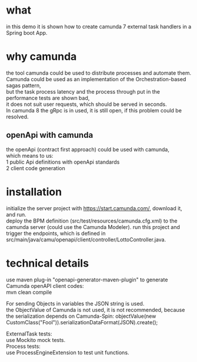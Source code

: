 # what

in this demo it is shown how to create camunda 7 external task handlers in a Spring boot App.

# why camunda

the tool camunda could be used to distribute processes and automate them.
Camunda could be used as an implementation of the Orchestration-based sagas pattern,  
but the task process latency and the process through put in the performance tests are shown bad,  
it does not suit user requests, which should be served in seconds.   
In camunda 8 the gRpc is in used, it is still open, if this problem could be resolved.

## openApi with camunda

the openApi (contract first approach) could be used with camunda,  
which means to us:  
1 public Api definitions with openApi standards    
2 client code generation

# installation

initialize the server project with https://start.camunda.com/, download it, and run.  
deploy the BPM definition (src/test/resources/camunda.cfg.xml) to the camunda server (could use the Camunda Modeler).
run this project and trigger the endpoints, which is defined in
src/main/java/camu/openapi/client/controller/LottoController.java.

# technical details

use maven plug-in "openapi-generator-maven-plugin" to
generate Camunda openAPI client codes:  
mvn clean compile

For sending Objects in variables the JSON string is used.  
the ObjectValue of Camunda is not used, it is not recommended, because the serialization depends on Camunda-Spin:
objectValue(new CustomClass("Fool")).serializationDataFormat(JSON).create();

ExternalTask tests:  
use Mockito mock tests.  
Process tests:  
use ProcessEngineExtension to test unit functions.  